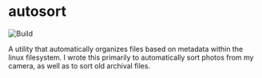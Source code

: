 # autosort

![Build](https://img.shields.io/github/workflow/status/viv-codes/autosort/Lint?style=for-the-badge)


A utility that automatically organizes files based on metadata within the linux filesystem. I wrote this primarily to automatically sort photos from my camera, as well as to sort old archival files.
